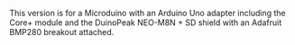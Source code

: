 This version is for a Microduino with an Arduino Uno adapter including the Core+ module and the DuinoPeak NEO-M8N + SD shield with an Adafruit BMP280 breakout attached.

